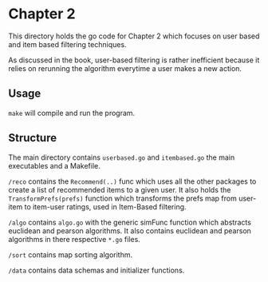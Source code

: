 # Chapter 2

This directory holds the go code for Chapter 2 which focuses on user based and item based filtering techniques.

As discussed in the book, user-based filtering is rather inefficient because it relies on rerunning the algorithm everytime a user makes a new action.

## Usage

```make``` will compile and run the program.

## Structure

The main directory contains ```userbased.go``` and ```itembased.go``` the main executables and a Makefile.

```/reco``` contains the ```Recommend(..)``` func which uses all the other packages to create a list of recommended items to a given user. It also holds the ```TransformPrefs(prefs)``` function which transforms the prefs map from user-item to item-user ratings, used in Item-Based filtering.

```/algo``` contains ```algo.go``` with the generic simFunc function which abstracts euclidean and pearson algorithms. It also contains euclidean and pearson algorithms in there respective ```*.go``` files.

```/sort``` contains map sorting algorithm.

```/data``` contains data schemas and initializer functions.